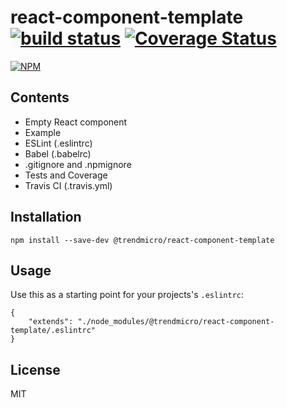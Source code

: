 # react-component-template [![build status](https://travis-ci.org/trendmicro-frontend/react-component-template.svg?branch=master)](https://travis-ci.org/trendmicro-frontend/react-component-template) [![Coverage Status](https://coveralls.io/repos/github/trendmicro-frontend/react-component-template/badge.svg?branch=master)](https://coveralls.io/github/trendmicro-frontend/react-component-template?branch=master)

[![NPM](https://nodei.co/npm/@trendmicro/react-component-template.png?downloads=true&stars=true)](https://www.npmjs.com/package/@trendmicro/react-component-template)

## Contents

- Empty React component
- Example
- ESLint (.eslintrc)
- Babel (.babelrc)
- .gitignore and .npmignore
- Tests and Coverage
- Travis CI (.travis.yml)

## Installation

```
npm install --save-dev @trendmicro/react-component-template
```

## Usage

Use this as a starting point for your projects's `.eslintrc`:
```
{
    "extends": "./node_modules/@trendmicro/react-component-template/.eslintrc"
}
```

## License

MIT
